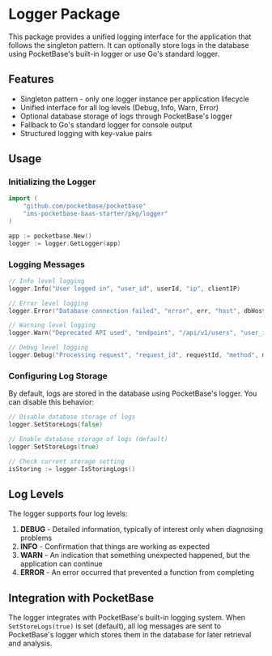 # Logger Package

This package provides a unified logging interface for the application that follows the singleton pattern. It can optionally store logs in the database using PocketBase's built-in logger or use Go's standard logger.

## Features

- Singleton pattern - only one logger instance per application lifecycle
- Unified interface for all log levels (Debug, Info, Warn, Error)
- Optional database storage of logs through PocketBase's logger
- Fallback to Go's standard logger for console output
- Structured logging with key-value pairs

## Usage

### Initializing the Logger

```go
import (
    "github.com/pocketbase/pocketbase"
    "ims-pocketbase-baas-starter/pkg/logger"
)

app := pocketbase.New()
logger := logger.GetLogger(app)
```

### Logging Messages

```go
// Info level logging
logger.Info("User logged in", "user_id", userId, "ip", clientIP)

// Error level logging
logger.Error("Database connection failed", "error", err, "host", dbHost)

// Warning level logging
logger.Warn("Deprecated API used", "endpoint", "/api/v1/users", "user_id", userId)

// Debug level logging
logger.Debug("Processing request", "request_id", requestId, "method", method)
```

### Configuring Log Storage

By default, logs are stored in the database using PocketBase's logger. You can disable this behavior:

```go
// Disable database storage of logs
logger.SetStoreLogs(false)

// Enable database storage of logs (default)
logger.SetStoreLogs(true)

// Check current storage setting
isStoring := logger.IsStoringLogs()
```

## Log Levels

The logger supports four log levels:

1. **DEBUG** - Detailed information, typically of interest only when diagnosing problems
2. **INFO** - Confirmation that things are working as expected
3. **WARN** - An indication that something unexpected happened, but the application can continue
4. **ERROR** - An error occurred that prevented a function from completing

## Integration with PocketBase

The logger integrates with PocketBase's built-in logging system. When `SetStoreLogs(true)` is set (default), all log messages are sent to PocketBase's logger which stores them in the database for later retrieval and analysis.